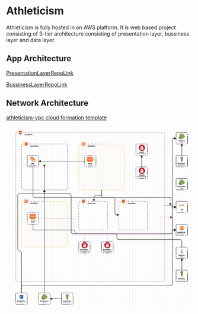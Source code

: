# Athleticism
Athleticism is fully hosted in on AWS platform. It is web based project consisting of 3-tier architecture consisting of presentation layer, bussiness layer and data layer.

## App Architecture
[PresentationLayerRepoLink](https://github.com/srisaikiranreddy/athleticism-ui.git)

[BussinessLayerRepoLink](https://github.com/srisaikiranreddy/athleticism-webapi.git)


## Network Architecture
[athleticism-vpc cloud formation template](https://google.com)

![athleticism-vpc-img](https://github.com/srisaikiranreddy/athleticism/blob/main/img/athleticism-vpc.png)



